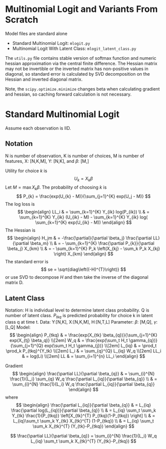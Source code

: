 <script src="https://cdn.mathjax.org/mathjax/latest/MathJax.js?config=TeX-AMS-MML_HTMLorMML" type="text/javascript"></script>
# Multinomial Logit and Variants From Scratch
Model files are standard alone
* Standard Multinomial Logit: `mlogit.py`
* Multinomial Logit With Latent Class: `mlogit_latent_class.py`

The `utils.py` file contains stable version of softmax function and numeric hessian approximation via the central finite difference. The Hessian matrix may not be invertible or the inverted matrix has non-positive values in diagonal, so standard error is calculated by SVD decomposition on the Hessian and inverted diagonal matrix. 

Note, the `scipy.optimize.minimize` changes beta when calculating gradient and hessian, so caching forward calculation is not necessary.
# Standard Multinomial Logit

Assume each observation is IID.

## Notation

N is number of observation, K is number of choices, M is number of features, X: [N,K,M], Y: [N,K], and $\beta$: [M,]

Utility for choice $k$ is 
$$
U_{k} = X_{k}\beta
$$
Let $M =  \max X_k \beta$. The probability of choosing $k$ is 
$$
P_{k} = \frac{exp(U_{k} - M)}{\sum_{j=1}^{K} exp(U_j - M)}
$$
The log loss is 
$$
\begin{align}
LL_i & = \sum_{k=1}^{K} Y_{ik} log(P_{ik}) \\
 & = \sum_{k=1}^{K} Y_{ik} (U_{ik} - M) - \sum_{k=1}^{K} Y_{ik} log( \sum_{k=1}^{K} exp(U_{ik} - M))
\end{align}
$$
The Hessian is 
$$
\begin{align}
H_jm & = -\frac{\partial}{\partial \beta_j} \frac{\partial LL}{\partial \beta_m} \\ 
& = - \sum_{k=1}^{K} \frac{\partial P_{k}}{\partial \beta_j} X_{km} \\ 
& = - \sum_{k=1}^{K} P_k \left(X_{kj} - \sum_k P_k X_{kj} \right) X_{km}
\end{align}
$$
The standard error is 
$$
se = \sqrt{diag\left((-H)^{T}\right)}
$$
or use SVD to decompose $H$ and then take the inverse of the diagonal matrix D. 

## Latent Class 
Notation: H is individual level to determine latent class probability. Q is number of latent class.  $P_{tkq}$ is predicted probability for choice k in latent class q at time t. 
Data: Y:[N,K], X:[N,K,M], H:[N,T,L]
Parameter: $\beta$: [M,Q], $\gamma$:[L,Q]
Model: 
$$
\begin{align}
P_{tkq}  & = \frac{exp(X_{tk} \beta_{q})}{\sum_{j=1}^{K} exp(X_{tj} \beta_q)} \\[2em] 
W_q & =  \frac{exp(\sum_t H_t \gamma_{q})}{\sum_{j=1}^{Q} exp(\sum_t H_t \gamma_{j})} \\[2em]  
L_{iq} & = \prod_t \prod_k P_{tkq}^{Y_tk} \\[2em]  
L_i & = \sum_{q}^{Q} L_{iq} W_q \\[2em]  
LL_i & = log(Li) \\[2em]  
LL & = \sum_{i=1}^{n} LL_i
\end{align}
$$

Gradient
$$
\begin{align}
\frac{\partial LL}{\partial \beta_{q}} & = \sum_{i}^{N} \frac{1}{L_i} \sum_{q} W_q \frac{\partial L_{iq}}{\partial \beta_{q}} \\ 
& = \sum_{i}^{N} \frac{1}{L_i}   W_q \frac{\partial L_{iq}}{\partial \beta_{q}}
\end{align}
$$
where 
$$
\begin{align}
 \frac{\partial L_{iq}}{\partial \beta_{q}} & = L_{iq} \frac{\partial log(L_{iq})}{\partial \beta_{q}} \\ 
 & = L_{iq} \sum_t \sum_k Y_{tk} \frac{1}{P_{tkq}} \left[X_{tk}^{T} P_{tkq}(1-P_{tkq}) \right] \\ 
 & = L_{iq}\sum_t \sum_k Y_{tk} X_{tk}^{T} (1-P_{tkq}) \\ 
 & = L_{iq} \sum_t \sum_k  X_{tk}^{T} (Y_{tk}-P_{tkq})
\end{align}
$$

$$
\frac{\partial LL}{\partial \beta_{q}}  = \sum_{i}^{N} \frac{1}{L_i}   W_q  L_{iq} \sum_t \sum_k  X_{tk}^{T} (Y_{tk}-P_{tkq})
$$